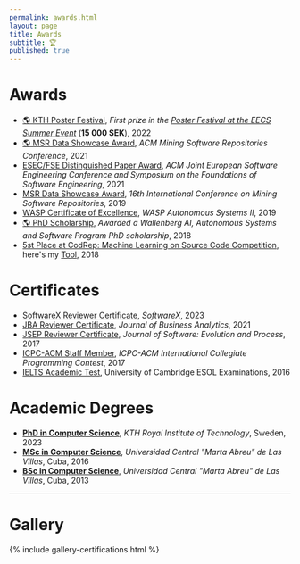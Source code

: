 ```yaml
---
permalink: awards.html
layout: page
title: Awards
subtitle: 🏆
published: true
---
```


# Awards

- [:earth_americas: KTH Poster Festival](../files/certificates/education-impact-travel-grant.JPG), _First prize in the [Poster Festival at the EECS Summer Event](https://intra.kth.se/en/eecs/aktuellt-pa-eecs/nyheter/400-happy-colleagues-joined-the-eecs-summer-event-1.1176797)_ (**15 000 SEK**), 2022
- [:earth_americas: MSR Data Showcase Award](https://twitter.com/msrconf/status/1392991382428688391), _ACM Mining Software Repositories Conference_, 2021
- [ESEC/FSE Distinguished Paper Award](../files/certificates/FSE_Distinguished_Paper_Award_2021.pdf), _ACM Joint European Software Engineering Conference and Symposium on the Foundations of Software Engineering_, 2021
- [MSR Data Showcase Award](../files/certificates/MSR_Data_Showcase_Award_2019.pdf), _16th International Conference on Mining Software Repositories_, 2019
- [WASP Certificate of Excellence](../files/certificates/WASP_award.pdf), _WASP Autonomous Systems II_, 2019
- [:earth_americas: PhD Scholarship](https://wasp-sweden.org/), _Awarded a Wallenberg AI, Autonomous Systems and Software Program PhD scholarship_, 2018
- [<i class="fab fa-github"></i> 5st Place at CodRep: Machine Learning on Source Code Competition](https://github.com/ASSERT-KTH/CodRep#codrep-leaderboard-on-line-number-prediction), here's my [Tool](https://github.com/cesarsotovalero/CodRep-submission), 2018 

# Certificates

- [SoftwareX Reviewer Certificate](../files/certificates/2023_Certificate_SOFTX_Recognised.pdf), _SoftwareX_, 2023
- [JBA Reviewer Certificate](../files/certificates/2021_JBA_Reviewer_Certificate.pdf), _Journal of Business Analytics_, 2021
- [JSEP Reviewer Certificate](../files/certificates/SMR_Certificate.pdf), _Journal of Software: Evolution and Process_, 2017
- [ICPC-ACM Staff Member](../files/certificates/2017_CertificateStaff_Caribbean_Finals_419972.pdf), _ICPC-ACM International Collegiate Programming Contest_, 2017
- [IELTS Academic Test](../files/certificates/IELTS_Test_Report_Form.pdf), University of Cambridge ESOL Examinations, 2016

# Academic Degrees

- [**PhD in Computer Science**](../files/certificates/2023_PhD_Degree_Certificate.pdf), _KTH Royal Institute of Technology_, Sweden, 2023
- [**MSc in Computer Science**](../files/certificates/MSc_Degree_(certified)_eng.pdf), _Universidad Central "Marta Abreu" de Las Villas_, Cuba, 2016
- [**BSc in Computer Science**](../files/certificates/BSc_Degree_Original.pdf), _Universidad Central "Marta Abreu" de Las Villas_, Cuba, 2013

--- 

# Gallery

{% include gallery-certifications.html %}